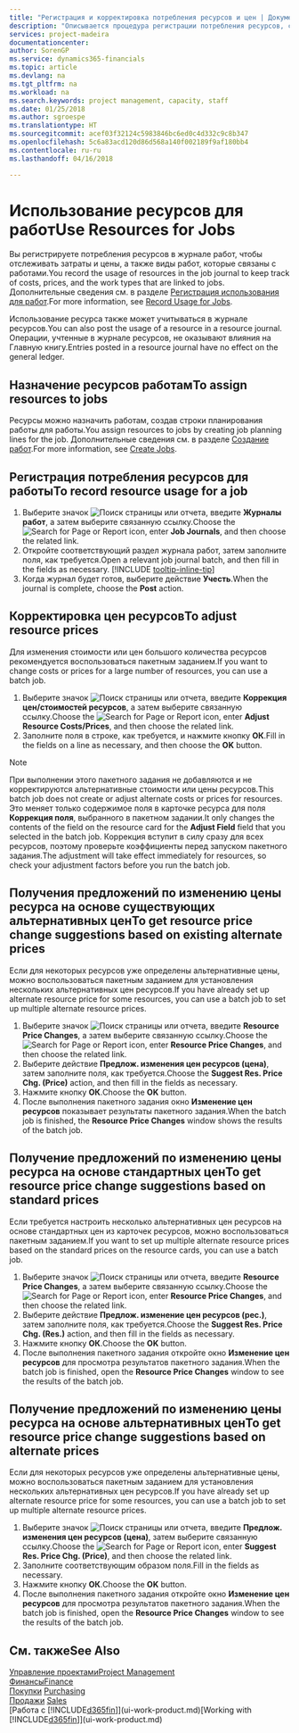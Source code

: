 ```yaml
---
title: "Регистрация и корректировка потребления ресурсов и цен | Документы Майкрософт"
description: "Описывается процедура регистрации потребления ресурсов, связанных с работой, для отслеживания и управления затратами, ценами и типами работ."
services: project-madeira
documentationcenter: 
author: SorenGP
ms.service: dynamics365-financials
ms.topic: article
ms.devlang: na
ms.tgt_pltfrm: na
ms.workload: na
ms.search.keywords: project management, capacity, staff
ms.date: 01/25/2018
ms.author: sgroespe
ms.translationtype: HT
ms.sourcegitcommit: acef03f32124c5983846bc6ed0c4d332c9c8b347
ms.openlocfilehash: 5c6a83acd120d86d568a140f002189f9af180bb4
ms.contentlocale: ru-ru
ms.lasthandoff: 04/16/2018

---
```

# <a name="use-resources-for-jobs"></a><span data-ttu-id="2640d-103">Использование ресурсов для работ</span><span class="sxs-lookup"><span data-stu-id="2640d-103">Use Resources for Jobs</span></span>
<span data-ttu-id="2640d-104">Вы регистрируете потребления ресурсов в журнале работ, чтобы отслеживать затраты и цены, а также виды работ, которые связаны с работами.</span><span class="sxs-lookup"><span data-stu-id="2640d-104">You record the usage of resources in the job journal to keep track of costs, prices, and the work types that are linked to jobs.</span></span> <span data-ttu-id="2640d-105">Дополнительные сведения см. в разделе [Регистрация использования для работ](projects-how-record-job-usage.md).</span><span class="sxs-lookup"><span data-stu-id="2640d-105">For more information, see [Record Usage for Jobs](projects-how-record-job-usage.md).</span></span>

<span data-ttu-id="2640d-106">Использование ресурса также может учитываться в журнале ресурсов.</span><span class="sxs-lookup"><span data-stu-id="2640d-106">You can also post the usage of a resource in a resource journal.</span></span> <span data-ttu-id="2640d-107">Операции, учтенные в журнале ресурсов, не оказывают влияния на Главную книгу.</span><span class="sxs-lookup"><span data-stu-id="2640d-107">Entries posted in a resource journal have no effect on the general ledger.</span></span>

## <a name="to-assign-resources-to-jobs"></a><span data-ttu-id="2640d-108">Назначение ресурсов работам</span><span class="sxs-lookup"><span data-stu-id="2640d-108">To assign resources to jobs</span></span>
<span data-ttu-id="2640d-109">Ресурсы можно назначить работам, создав строки планирования работы для работы.</span><span class="sxs-lookup"><span data-stu-id="2640d-109">You assign resources to jobs by creating job planning lines for the job.</span></span> <span data-ttu-id="2640d-110">Дополнительные сведения см. в разделе [Создание работ](projects-how-create-jobs.md).</span><span class="sxs-lookup"><span data-stu-id="2640d-110">For more information, see [Create Jobs](projects-how-create-jobs.md).</span></span>

## <a name="to-record-resource-usage-for-a-job"></a><span data-ttu-id="2640d-111">Регистрация потребления ресурсов для работы</span><span class="sxs-lookup"><span data-stu-id="2640d-111">To record resource usage for a job</span></span>
1. <span data-ttu-id="2640d-112">Выберите значок ![Поиск страницы или отчета](media/ui-search/search_small.png "Значок поиска страницы или отчета"), введите **Журналы работ**, а затем выберите связанную ссылку.</span><span class="sxs-lookup"><span data-stu-id="2640d-112">Choose the ![Search for Page or Report](media/ui-search/search_small.png "Search for Page or Report icon") icon, enter **Job Journals**, and then choose the related link.</span></span>
2. <span data-ttu-id="2640d-113">Откройте соответствующий раздел журнала работ, затем заполните поля, как требуется.</span><span class="sxs-lookup"><span data-stu-id="2640d-113">Open a relevant job journal batch, and then fill in the fields as necessary.</span></span> [!INCLUDE [tooltip-inline-tip](includes/tooltip-inline-tip_md.md)]
3. <span data-ttu-id="2640d-114">Когда журнал будет готов, выберите действие **Учесть**.</span><span class="sxs-lookup"><span data-stu-id="2640d-114">When the journal is complete, choose the **Post** action.</span></span>

## <a name="to-adjust-resource-prices"></a><span data-ttu-id="2640d-115">Корректировка цен ресурсов</span><span class="sxs-lookup"><span data-stu-id="2640d-115">To adjust resource prices</span></span>
<span data-ttu-id="2640d-116">Для изменения стоимости или цен большого количества ресурсов рекомендуется воспользоваться пакетным заданием.</span><span class="sxs-lookup"><span data-stu-id="2640d-116">If you want to change costs or prices for a large number of resources, you can use a batch job.</span></span>  

1. <span data-ttu-id="2640d-117">Выберите значок ![Поиск страницы или отчета](media/ui-search/search_small.png "Значок поиска страницы или отчета"), введите **Коррекция цен/стоимостей ресурсов**, а затем выберите связанную ссылку.</span><span class="sxs-lookup"><span data-stu-id="2640d-117">Choose the ![Search for Page or Report](media/ui-search/search_small.png "Search for Page or Report icon") icon, enter **Adjust Resource Costs/Prices**, and then choose the related link.</span></span>
2. <span data-ttu-id="2640d-118">Заполните поля в строке, как требуется, и нажмите кнопку **ОК**.</span><span class="sxs-lookup"><span data-stu-id="2640d-118">Fill in the fields on a line as necessary, and then choose the **OK** button.</span></span>

> [!NOTE]  
>   <span data-ttu-id="2640d-119">При выполнении этого пакетного задания не добавляются и не корректируются альтернативные стоимости или цены ресурсов.</span><span class="sxs-lookup"><span data-stu-id="2640d-119">This batch job does not create or adjust alternate costs or prices for resources.</span></span> <span data-ttu-id="2640d-120">Это меняет только содержимое поля в карточке ресурса для поля **Коррекция поля**, выбранного в пакетном задании.</span><span class="sxs-lookup"><span data-stu-id="2640d-120">It only changes the contents of the field on the resource card for the **Adjust Field** field that you selected in the batch job.</span></span> <span data-ttu-id="2640d-121">Коррекция вступит в силу сразу для всех ресурсов, поэтому проверьте коэффициенты перед запуском пакетного задания.</span><span class="sxs-lookup"><span data-stu-id="2640d-121">The adjustment will take effect immediately for resources, so check your adjustment factors before you run the batch job.</span></span>

## <a name="to-get-resource-price-change-suggestions-based-on-existing-alternate-prices"></a><span data-ttu-id="2640d-122">Получения предложений по изменению цены ресурса на основе существующих альтернативных цен</span><span class="sxs-lookup"><span data-stu-id="2640d-122">To get resource price change suggestions based on existing alternate prices</span></span>
<span data-ttu-id="2640d-123">Если для некоторых ресурсов уже определены альтернативные цены, можно воспользоваться пакетным заданием для установления нескольких альтернативных цен ресурсов.</span><span class="sxs-lookup"><span data-stu-id="2640d-123">If you have already set up alternate resource price for some resources, you can use a batch job to set up multiple alternate resource prices.</span></span>

1. <span data-ttu-id="2640d-124">Выберите значок ![Поиск страницы или отчета](media/ui-search/search_small.png "Значок поиска страницы или отчета"), введите **Resource Price Changes**, а затем выберите связанную ссылку.</span><span class="sxs-lookup"><span data-stu-id="2640d-124">Choose the ![Search for Page or Report](media/ui-search/search_small.png "Search for Page or Report icon") icon, enter **Resource Price Changes**, and then choose the related link.</span></span>
2. <span data-ttu-id="2640d-125">Выберите действие **Предлож. изменения цен ресурсов (цена)**, затем заполните поля, как требуется.</span><span class="sxs-lookup"><span data-stu-id="2640d-125">Choose the **Suggest Res. Price Chg. (Price)** action, and then fill in the fields as necessary.</span></span>
3. <span data-ttu-id="2640d-126">Нажмите кнопку **ОК**.</span><span class="sxs-lookup"><span data-stu-id="2640d-126">Choose the **OK** button.</span></span>  
4. <span data-ttu-id="2640d-127">После выполнения пакетного задания окно **Изменение цен ресурсов** показывает результаты пакетного задания.</span><span class="sxs-lookup"><span data-stu-id="2640d-127">When the batch job is finished, the **Resource Price Changes** window shows the results of the batch job.</span></span>

## <a name="to-get-resource-price-change-suggestions-based-on-standard-prices"></a><span data-ttu-id="2640d-128">Получение предложений по изменению цены ресурса на основе стандартных цен</span><span class="sxs-lookup"><span data-stu-id="2640d-128">To get resource price change suggestions based on standard prices</span></span>
<span data-ttu-id="2640d-129">Если требуется настроить несколько альтернативных цен ресурсов на основе стандартных цен из карточек ресурсов, можно воспользоваться пакетным заданием.</span><span class="sxs-lookup"><span data-stu-id="2640d-129">If you want to set up multiple alternate resource prices based on the standard prices on the resource cards, you can use a batch job.</span></span>  

1. <span data-ttu-id="2640d-130">Выберите значок ![Поиск страницы или отчета](media/ui-search/search_small.png "Значок поиска страницы или отчета"), введите **Resource Price Changes**, а затем выберите связанную ссылку.</span><span class="sxs-lookup"><span data-stu-id="2640d-130">Choose the ![Search for Page or Report](media/ui-search/search_small.png "Search for Page or Report icon") icon, enter **Resource Price Changes**, and then choose the related link.</span></span>
2. <span data-ttu-id="2640d-131">Выберите действие **Предлож. изменение цен ресурсов (рес.)**, затем заполните поля, как требуется.</span><span class="sxs-lookup"><span data-stu-id="2640d-131">Choose the **Suggest Res. Price Chg. (Res.)** action, and then fill in the fields as necessary.</span></span>  
3. <span data-ttu-id="2640d-132">Нажмите кнопку **ОК**.</span><span class="sxs-lookup"><span data-stu-id="2640d-132">Choose the **OK** button.</span></span>  
4. <span data-ttu-id="2640d-133">После выполнения пакетного задания откройте окно **Изменение цен ресурсов** для просмотра результатов пакетного задания.</span><span class="sxs-lookup"><span data-stu-id="2640d-133">When the batch job is finished, open the **Resource Price Changes** window to see the results of the batch job.</span></span>

## <a name="to-get-resource-price-change-suggestions-based-on-alternate-prices"></a><span data-ttu-id="2640d-134">Получение предложений по изменению цены ресурса на основе альтернативных цен</span><span class="sxs-lookup"><span data-stu-id="2640d-134">To get resource price change suggestions based on alternate prices</span></span>
<span data-ttu-id="2640d-135">Если для некоторых ресурсов уже определены альтернативные цены, можно воспользоваться пакетным заданием для установления нескольких альтернативных цен ресурсов.</span><span class="sxs-lookup"><span data-stu-id="2640d-135">If you have already set up alternate resource price for some resources, you can use a batch job to set up multiple alternate resource prices.</span></span>

1. <span data-ttu-id="2640d-136">Выберите значок ![Поиск страницы или отчета](media/ui-search/search_small.png "Значок поиска страницы или отчета"), введите **Предлож. изменения цен ресурсов (цена)**, затем выберите связанную ссылку.</span><span class="sxs-lookup"><span data-stu-id="2640d-136">Choose the ![Search for Page or Report](media/ui-search/search_small.png "Search for Page or Report icon") icon, enter **Suggest Res. Price Chg. (Price)**, and then choose the related link.</span></span>  
2. <span data-ttu-id="2640d-137">Заполните соответствующим образом поля.</span><span class="sxs-lookup"><span data-stu-id="2640d-137">Fill in the fields as necessary.</span></span>
3. <span data-ttu-id="2640d-138">Нажмите кнопку **ОК**.</span><span class="sxs-lookup"><span data-stu-id="2640d-138">Choose the **OK** button.</span></span>  
4. <span data-ttu-id="2640d-139">После выполнения пакетного задания откройте окно **Изменение цен ресурсов** для просмотра результатов пакетного задания.</span><span class="sxs-lookup"><span data-stu-id="2640d-139">When the batch job is finished, open the **Resource Price Changes** window to see the results of the batch job.</span></span>

## <a name="see-also"></a><span data-ttu-id="2640d-140">См. также</span><span class="sxs-lookup"><span data-stu-id="2640d-140">See Also</span></span>
[<span data-ttu-id="2640d-141">Управление проектами</span><span class="sxs-lookup"><span data-stu-id="2640d-141">Project Management</span></span>](projects-manage-projects.md)  
[<span data-ttu-id="2640d-142">Финансы</span><span class="sxs-lookup"><span data-stu-id="2640d-142">Finance</span></span>](finance.md)  
<span data-ttu-id="2640d-143">[Покупки](purchasing-manage-purchasing.md)       </span><span class="sxs-lookup"><span data-stu-id="2640d-143">[Purchasing](purchasing-manage-purchasing.md)       </span></span>  
<span data-ttu-id="2640d-144">[Продажи](sales-manage-sales.md)   </span><span class="sxs-lookup"><span data-stu-id="2640d-144">[Sales](sales-manage-sales.md)   </span></span>  
<span data-ttu-id="2640d-145">[Работа с [!INCLUDE[d365fin](includes/d365fin_md.md)]](ui-work-product.md)</span><span class="sxs-lookup"><span data-stu-id="2640d-145">[Working with [!INCLUDE[d365fin](includes/d365fin_md.md)]](ui-work-product.md)</span></span>  

